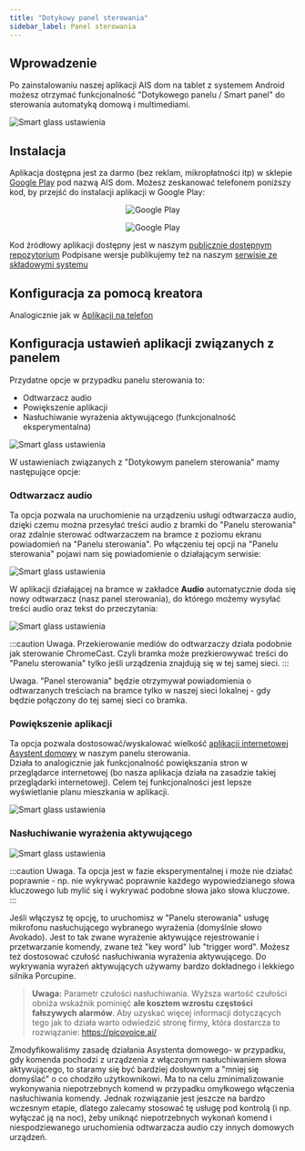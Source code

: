 ```yaml
---
title: "Dotykowy panel sterowania"
sidebar_label: Panel sterowania
---
```



## Wprowadzenie

Po zainstalowaniu naszej aplikacji AIS dom na tablet z systemem Android możesz otrzymać funkcjonalność "Dotykowego panelu / Smart panel" do sterowania automatyką domową i multimediami.

![Smart glass ustawienia](/img/en/frontend/app_smart_glass_go_to_settings.png)


## Instalacja

Aplikacja dostępna jest za darmo (bez reklam, mikropłatności itp) w sklepie [Google Play](https://play.google.com/store/apps/details?id=pl.sviete.dom) pod nazwą AIS dom. Możesz zeskanować telefonem poniższy kod, by przejść do instalacji aplikacji w Google Play:

<center>

![Google Play](/img/en/frontend/barcode_go_to_apk_in_google_play.png)

![Google Play](/img/main/google-play-badge.png)

</center>


Kod źródłowy aplikacji dostępny jest w naszym [publicznie dostępnym repozytorium](https://github.com/sviete/AIS-dom)
Podpisane wersje publikujemy też na naszym [serwisie ze składowymi systemu](https://powiedz.co/ota/)



## Konfiguracja za pomocą kreatora

Analogicznie jak w [Aplikacji na telefon](/docs/ais_app_android_dom#konfiguracja-za-pomocą-kreatora)


## Konfiguracja ustawień aplikacji związanych z panelem

Przydatne opcje w przypadku panelu sterowania to:
- Odtwarzacz audio
- Powiększenie aplikacji
- Nasłuchiwanie wyrażenia aktywującego (funkcjonalność eksperymentalna)

![Smart glass ustawienia](/img/en/frontend/app_smart_glass_go_to_settings_1.png)

W ustawieniach związanych z "Dotykowym panelem sterowania" mamy następujące opcje:

### Odtwarzacz audio

Ta opcja pozwala na uruchomienie na urządzeniu usługi odtwarzacza audio, dzięki czemu można przesyłać treści audio z bramki do "Panelu sterowania" oraz zdalnie sterować odtwarzaczem na bramce z poziomu ekranu powiadomień na "Panelu sterowania".
Po włączeniu tej opcji na "Panelu sterowania" pojawi nam się powiadomienie o działającym serwisie:

![Smart glass ustawienia](/img/en/frontend/app_smart_glass_go_to_settings_2.png)


W aplikacji działającej na bramce w zakładce **Audio** automatycznie doda się nowy odtwarzacz (nasz panel sterowania), do którego możemy wysyłać treści audio oraz tekst do przeczytania:

![Smart glass ustawienia](/img/en/frontend/app_smart_glass_go_to_settings_3.png)

:::caution Uwaga.
Przekierowanie mediów do odtwarzaczy działa podobnie jak sterowanie ChromeCast.
Czyli bramka może prezkierowywać treści do "Panelu sterowania" tylko jeśli urządzenia znajdują się w tej samej sieci. 
:::

Uwaga. "Panel sterowania" będzie otrzymywał powiadomienia o odtwarzanych treściach na bramce tylko w naszej sieci lokalnej - gdy będzie połączony do tej samej sieci co bramka. 

### Powiększenie aplikacji

Ta opcja pozwala dostosować/wyskalować wielkość [aplikacji internetowej Asystent domowy](/docs/ais_app_index) w naszym panelu sterowania.  
Działa to analogicznie jak funkcjonalność powiększania stron w przeglądarce internetowej (bo nasza aplikacja działa na zasadzie takiej przeglądarki internetowej). Celem tej funkcjonalności jest lepsze wyświetlanie planu mieszkania w aplikacji.

![Smart glass ustawienia](/img/en/frontend/app_smart_glass_go_to_settings_4.png)


### Nasłuchiwanie wyrażenia aktywującego

![Smart glass ustawienia](/img/en/frontend/app_smart_glass_go_to_settings_5.png)

:::caution Uwaga.
Ta opcja jest w fazie eksperymentalnej i może nie działać poprawnie - np. nie wykrywać poprawnie każdego wypowiedzianego słowa kluczowego lub mylić się i wykrywać podobne słowa jako słowa kluczowe.
:::


Jeśli włączysz tę opcję, to uruchomisz w "Panelu sterowania" usługę mikrofonu nasłuchującego wybranego wyrażenia (domyślnie słowo Avokado). Jest to tak zwane wyrażenie aktywujące rejestrowanie i przetwarzanie komendy, zwane też "key word" lub "trigger word". Możesz też dostosować czułość nasłuchiwania wyrażenia aktywującego. Do wykrywania wyrażeń aktywujących używamy bardzo dokładnego i lekkiego silnika Porcupine.

>  **Uwaga:** Parametr czułości nasłuchiwania. Wyższa wartość czułości obniża wskaźnik pominięć **ale kosztem wzrostu częstości fałszywych alarmów**. Aby uzyskać więcej informacji dotyczących tego jak to działa warto odwiedzić stronę firmy, która dostarcza to rozwiązanie: https://picovoice.ai/

Zmodyfikowaliśmy zasadę działania Asystenta domowego- w przypadku, gdy komenda pochodzi z urządzenia z włączonym nasłuchiwaniem słowa aktywującego, to staramy się być bardziej dosłownym a "mniej się domyślać" o co chodziło użytkownikowi. Ma to na celu zminimalizowanie wykonywania niepotrzebnych komend w przypadku omyłkowego włączenia nasłuchiwania komendy. Jednak rozwiązanie jest jeszcze na bardzo wczesnym etapie, dlatego zalecamy stosować tę usługę pod kontrolą (i np. wyłączać ją na noc), żeby uniknąć niepotrzebnych wykonań komend i niespodziewanego uruchomienia odtwarzacza audio czy innych domowych urządzeń.

